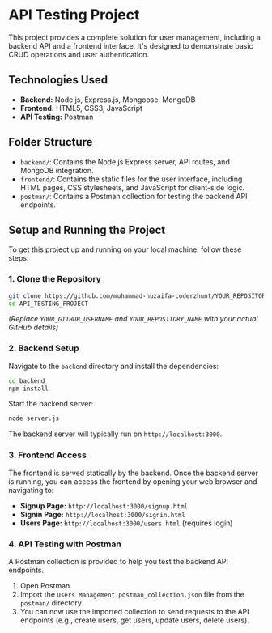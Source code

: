 # API Testing Project

This project provides a complete solution for user management, including a backend API and a frontend interface. It's designed to demonstrate basic CRUD operations and user authentication.

## Technologies Used

- **Backend:** Node.js, Express.js, Mongoose, MongoDB
- **Frontend:** HTML5, CSS3, JavaScript
- **API Testing:** Postman

## Folder Structure

- `backend/`: Contains the Node.js Express server, API routes, and MongoDB integration.
- `frontend/`: Contains the static files for the user interface, including HTML pages, CSS stylesheets, and JavaScript for client-side logic.
- `postman/`: Contains a Postman collection for testing the backend API endpoints.

## Setup and Running the Project

To get this project up and running on your local machine, follow these steps:

### 1. Clone the Repository

```bash
git clone https://github.com/muhammad-huzaifa-coderzhunt/YOUR_REPOSITORY_NAME.git
cd API_TESTING_PROJECT
```
*(Replace `YOUR_GITHUB_USERNAME` and `YOUR_REPOSITORY_NAME` with your actual GitHub details)*

### 2. Backend Setup

Navigate to the `backend` directory and install the dependencies:

```bash
cd backend
npm install
```

Start the backend server:

```bash
node server.js
```
The backend server will typically run on `http://localhost:3000`.

### 3. Frontend Access

The frontend is served statically by the backend. Once the backend server is running, you can access the frontend by opening your web browser and navigating to:

- **Signup Page:** `http://localhost:3000/signup.html`
- **Signin Page:** `http://localhost:3000/signin.html`
- **Users Page:** `http://localhost:3000/users.html` (requires login)

### 4. API Testing with Postman

A Postman collection is provided to help you test the backend API endpoints.

1. Open Postman.
2. Import the `Users Management.postman_collection.json` file from the `postman/` directory.
3. You can now use the imported collection to send requests to the API endpoints (e.g., create users, get users, update users, delete users).